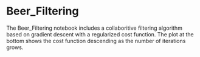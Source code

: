 # Beer_Filtering

The Beer_Filtering notebook includes a collaboritive filtering algorithm based on gradient descent with a regularized cost function.  The plot at the bottom shows the cost function descending as the number of iterations grows.
